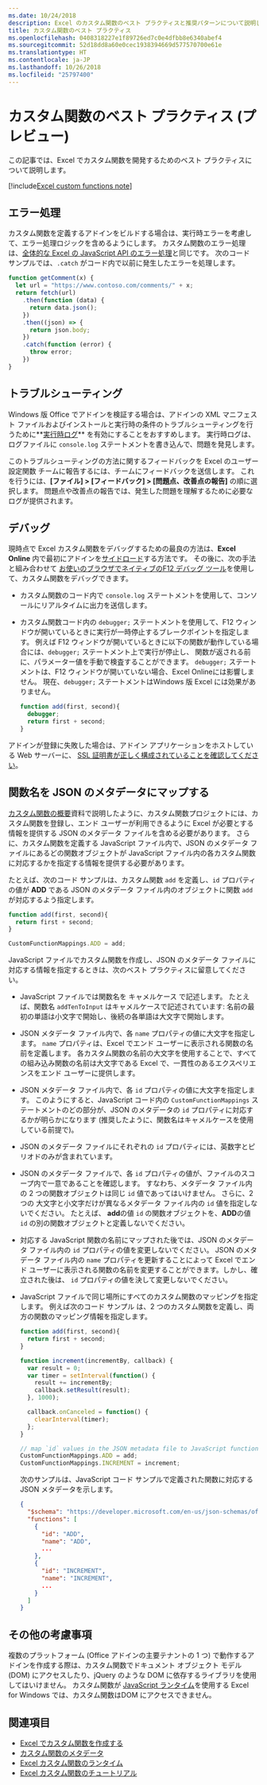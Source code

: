 ```yaml
---
ms.date: 10/24/2018
description: Excel のカスタム関数のベスト プラクティスと推奨パターンについて説明します。
title: カスタム関数のベスト プラクティス
ms.openlocfilehash: 0408318227e1f89726ed7c0e4dfbb8e6340abef4
ms.sourcegitcommit: 52d18dd8a60e0cec1938394669d577570700e61e
ms.translationtype: HT
ms.contentlocale: ja-JP
ms.lasthandoff: 10/26/2018
ms.locfileid: "25797400"
---
```

# <a name="custom-functions-best-practices-preview"></a>カスタム関数のベスト プラクティス (プレビュー)

この記事では、Excel でカスタム関数を開発するためのベスト プラクティスについて説明します。

[!include[Excel custom functions note](../includes/excel-custom-functions-note.md)]

## <a name="error-handling"></a>エラー処理

カスタム関数を定義するアドインをビルドする場合は、実行時エラーを考慮して、エラー処理ロジックを含めるようにします。 カスタム関数のエラー処理は、[全体的な Excel の JavaScript API のエラー処理](excel-add-ins-error-handling.md)と同じです。 次のコード サンプルでは、`.catch` がコード内で以前に発生したエラーを処理します。

```js
function getComment(x) {
  let url = "https://www.contoso.com/comments/" + x;
  return fetch(url)
    .then(function (data) {
      return data.json();
    })
    .then((json) => {
      return json.body;
    })
    .catch(function (error) {
      throw error;
    })
}
```

## <a name="troubleshooting"></a>トラブルシューティング

Windows 版 Office でアドインを検証する場合は、アドインの XML マニフェスト ファイルおよびインストールと実行時の条件のトラブルシューティングを行うために**[実行時ログ](../testing/troubleshoot-manifest.md#use-runtime-logging-to-debug-your-add-in)** を有効にすることをおすすめします。 実行時ログは、ログファイルに `console.log` ステートメントを書き込んで、問題を発見します。

このトラブルシューティングの方法に関するフィードバックを Excel のユーザー設定関数 チームに報告するには、チームにフィードバックを送信します。 これを行うには、**[ファイル] > [フィードバック] > [問題点、改善点の報告]** の順に選択します。 問題点や改善点の報告では、発生した問題を理解するために必要なログが提供されます。 

## <a name="debugging"></a>デバッグ

現時点で Excel カスタム関数をデバッグするための最良の方法は、**Excel Online** 内で最初にアドインを[サイドロード](../testing/sideload-office-add-ins-for-testing.md)する方法です。 その後に、次の手法と組み合わせて [お使いのブラウザでネイティブのF12 デバッグ ツール](../testing/debug-add-ins-in-office-online.md)を使用して、カスタム関数をデバッグできます。

- カスタム関数のコード内で `console.log` ステートメントを使用して、コンソールにリアルタイムに出力を送信します。

- カスタム関数コード内の `debugger;` ステートメントを使用して、F12 ウィンドウが開いているときに実行が一時停止するブレークポイントを指定します。 例えば F12 ウィンドウが開いているときに以下の関数が動作している場合には、`debugger;` ステートメント上で実行が停止し、 関数が返される前に、パラメーター値を手動で検査することができます。 `debugger;` ステートメントは、F12 ウィンドウが開いていない場合、Excel Onlineには影響しません。 現在、`debugger;` ステートメントはWindows 版 Excel には効果がありません。

    ```js
    function add(first, second){
      debugger;
      return first + second;
    }
    ```

アドインが登録に失敗した場合は、アドイン アプリケーションをホストしている Web サーバーに、 [SSL 証明書が正しく構成されていることを確認してください](https://github.com/OfficeDev/generator-office/blob/master/src/docs/ssl.md)。

## <a name="mapping-function-names-to-json-metadata"></a>関数名を JSON のメタデータにマップする

[カスタム関数の概要](custom-functions-overview.md)資料で説明したように、カスタム関数プロジェクトには、カスタム関数を登録し、エンド ユーザーが利用できるように Excel が必要とする情報を提供する JSON のメタデータ ファイルを含める必要があります。 さらに、カスタム関数を定義する JavaScript ファイル内で、JSON のメタデータ ファイルにあるどの関数オブジェクトが JavaScript ファイル内の各カスタム関数に対応するかを指定する情報を提供する必要があります。

たとえば、次のコード サンプルは、カスタム関数 `add` を定義し、`id` プロパティの値が **ADD** である JSON のメタデータ ファイル内のオブジェクトに関数 `add` が対応するよう指定します。

```js
function add(first, second){
  return first + second;
}

CustomFunctionMappings.ADD = add;
```

JavaScript ファイルでカスタム関数を作成し、JSON のメタデータ ファイルに対応する情報を指定するときは、次のベスト プラクティスに留意してください。

* JavaScript ファイルでは関数名を キャメルケース で記述します。 たとえば、関数名 `addTenToInput` はキャメルケースで記述されています: 名前の最初の単語は小文字で開始し、後続の各単語は大文字で開始します。

* JSON メタデータ ファイル内で、各 `name` プロパティの値に大文字を指定します。  `name` プロパティは、Excel でエンド ユーザーに表示される関数の名前を定義します。 各カスタム関数の名前の大文字を使用することで、すべての組み込み関数の名前は大文字である Excel で、一貫性のあるエクスペリエンスをエンド ユーザーに提供します。

* JSON メタデータ ファイル内で、各 `id` プロパティの値に大文字を指定します。  このようにすると、JavaScript コード内の `CustomFunctionMappings` ステートメントのどの部分が、JSON のメタデータの `id` プロパティに対応するかが明らかになります (推奨したように、関数名はキャメルケースを使用している前提で)。

* JSON のメタデータ ファイルにそれぞれの `id` プロパティには、英数字とピリオドのみが含まれています。 

* JSON のメタデータ ファイルで、各 `id` プロパティの値が、ファイルのスコープ内で一意であることを確認します。 すなわち、メタデータ ファイル内の 2 つの関数オブジェクトは同じ `id` 値であってはいけません。 さらに、2 つの 大文字と小文字だけが異なるメタデータ ファイル内の `id` 値を指定しないでください。 たとえば、 **add**の値 `id` の関数オブジェクトを、**ADD**の値 `id` の別の関数オブジェクトと定義しないでください。

* 対応する JavaScript 関数の名前にマップされた後では、JSON のメタデータ ファイル内の `id` プロパティの値を変更しないでください。 JSON のメタデータ ファイル内の `name` プロパティを更新することによって Excel でエンド ユーザーに表示される関数の名前を変更することができます。しかし、確立された後は、 `id` プロパティの値を決して変更しないでください。

* JavaScript ファイルで同じ場所にすべてのカスタム関数のマッピングを指定します。 例えば次のコード サンプル は、2 つのカスタム関数を定義し、両方の関数のマッピング情報を指定します。

    ```js
    function add(first, second){
      return first + second;
    }

    function increment(incrementBy, callback) {
      var result = 0;
      var timer = setInterval(function() {
        result += incrementBy;
        callback.setResult(result);
      }, 1000);

      callback.onCanceled = function() {
        clearInterval(timer);
      };
    }

    // map `id` values in the JSON metadata file to JavaScript function names
    CustomFunctionMappings.ADD = add;
    CustomFunctionMappings.INCREMENT = increment;
    ```

    次のサンプルは、JavaScript コード サンプルで定義された関数に対応する JSON メタデータを示します。

    ```json
    {
      "$schema": "https://developer.microsoft.com/en-us/json-schemas/office-js/custom-functions.schema.json",
      "functions": [
        {
          "id": "ADD",
          "name": "ADD",
          ...
        },
        {
          "id": "INCREMENT",
          "name": "INCREMENT",
          ...
        }
      ]
    }
    ```

## <a name="additional-considerations"></a>その他の考慮事項

複数のプラットフォーム (Office アドインの主要テナントの 1 つ) で動作するアドインを作成する際は、カスタム関数でドキュメント オブジェクト モデル (DOM) にアクセスしたり、jQuery のような DOM に依存するライブラリを使用してはいけません。  カスタム関数が [JavaScript ランタイム](custom-functions-runtime.md)を使用する Excel for Windows では、カスタム関数はDOM にアクセスできません。

## <a name="see-also"></a>関連項目

* [Excel でカスタム関数を作成する](custom-functions-overview.md)
* [カスタム関数のメタデータ](custom-functions-json.md)
* [Excel カスタム関数のランタイム](custom-functions-runtime.md)
* [Excel カスタム関数のチュートリアル](excel-tutorial-custom-functions.md)
